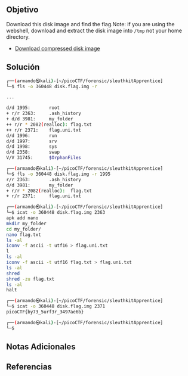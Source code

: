 ## Objetivo
Download this disk image and find the flag.Note: if you are using the webshell, download and extract the disk image into `/tmp` not your home directory.

- [Download compressed disk image](https://artifacts.picoctf.net/c/136/disk.flag.img.gz)
## Solución

```bash
┌──(armando㉿kali)-[~/picoCTF/forensic/sleuthkitApprentice]
└─$ fls -o 360448 disk.flag.img -r 

...

d/d 1995:       root
+ r/r 2363:     .ash_history
+ d/d 3981:     my_folder
++ r/r * 2082(realloc): flag.txt
++ r/r 2371:    flag.uni.txt
d/d 1996:       run
d/d 1997:       srv
d/d 1998:       sys
d/d 2358:       swap
V/V 31745:      $OrphanFiles

┌──(armando㉿kali)-[~/picoCTF/forensic/sleuthkitApprentice]
└─$ fls -o 360448 disk.flag.img -r 1995
r/r 2363:       .ash_history
d/d 3981:       my_folder
+ r/r * 2082(realloc):  flag.txt
+ r/r 2371:     flag.uni.txt

┌──(armando㉿kali)-[~/picoCTF/forensic/sleuthkitApprentice]
└─$ icat -o 360448 disk.flag.img 2363
apk add nano
mkdir my_folder
cd my_folder/
nano flag.txt
ls -al
iconv -f ascii -t utf16 > flag.uni.txt
l
ls -al
iconv -f ascii -t utf16 flag.txt > flag.uni.txt
ls -al
shred
shred -zu flag.txt 
ls -al
halt

┌──(armando㉿kali)-[~/picoCTF/forensic/sleuthkitApprentice]
└─$ icat -o 360448 disk.flag.img 2371
picoCTF{by73_5urf3r_3497ae6b}

┌──(armando㉿kali)-[~/picoCTF/forensic/sleuthkitApprentice]
└─$ 
```

## Notas Adicionales
## Referencias
